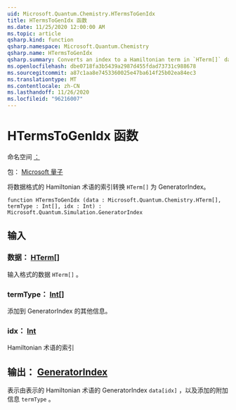 ```yaml
---
uid: Microsoft.Quantum.Chemistry.HTermsToGenIdx
title: HTermsToGenIdx 函数
ms.date: 11/25/2020 12:00:00 AM
ms.topic: article
qsharp.kind: function
qsharp.namespace: Microsoft.Quantum.Chemistry
qsharp.name: HTermsToGenIdx
qsharp.summary: Converts an index to a Hamiltonian term in `HTerm[]` data format to a GeneratorIndex.
ms.openlocfilehash: dbe0718fa3b5439a2987d455fdad73731c988678
ms.sourcegitcommit: a87c1aa8e7453360025e47ba614f25b02ea84ec3
ms.translationtype: MT
ms.contentlocale: zh-CN
ms.lasthandoff: 11/26/2020
ms.locfileid: "96216007"
---
```

# <a name="htermstogenidx-function"></a>HTermsToGenIdx 函数

命名空间 [：](xref:Microsoft.Quantum.Chemistry)

包： [Microsoft 量子](https://nuget.org/packages/Microsoft.Quantum.Chemistry)


将数据格式的 Hamiltonian 术语的索引转换 `HTerm[]` 为 GeneratorIndex。

```qsharp
function HTermsToGenIdx (data : Microsoft.Quantum.Chemistry.HTerm[], termType : Int[], idx : Int) : Microsoft.Quantum.Simulation.GeneratorIndex
```


## <a name="input"></a>输入

### <a name="data--hterm"></a>数据： [HTerm](xref:Microsoft.Quantum.Chemistry.HTerm)[]

输入格式的数据 `HTerm[]` 。


### <a name="termtype--int"></a>termType： [Int](xref:microsoft.quantum.lang-ref.int)[]

添加到 GeneratorIndex 的其他信息。


### <a name="idx--int"></a>idx： [Int](xref:microsoft.quantum.lang-ref.int)

Hamiltonian 术语的索引



## <a name="output--generatorindex"></a>输出： [GeneratorIndex](xref:Microsoft.Quantum.Simulation.GeneratorIndex)

表示由表示的 Hamiltonian 术语的 GeneratorIndex `data[idx]` ，以及添加的附加信息 `termType` 。